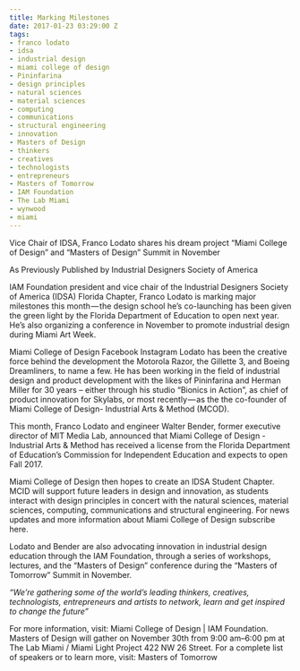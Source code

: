 ```yaml
---
title: Marking Milestones
date: 2017-01-23 03:29:00 Z
tags:
- franco lodato
- idsa
- industrial design
- miami college of design
- Pininfarina
- design principles
- natural sciences
- material sciences
- computing
- communications
- structural engineering
- innovation
- Masters of Design
- thinkers
- creatives
- technologists
- entrepreneurs
- Masters of Tomorrow
- IAM Foundation
- The Lab Miami
- wynwood
- miami
---
```


Vice Chair of IDSA, Franco Lodato shares his dream project “Miami College of Design” and “Masters of Design” Summit in November

As Previously Published by Industrial Designers Society of America

IAM Foundation president and vice chair of the Industrial Designers Society of America (IDSA) Florida Chapter, Franco Lodato is marking major milestones this month — the design school he’s co-launching has been given the green light by the Florida Department of Education to open next year. He’s also organizing a conference in November to promote industrial design during Miami Art Week.

Miami College of Design Facebook Instagram
Lodato has been the creative force behind the development the Motorola Razor, the Gillette 3, and Boeing Dreamliners, to name a few. He has been working in the field of industrial design and product development with the likes of Pininfarina and Herman Miller for 30 years – either through his studio “Bionics in Action”, as chief of product innovation for Skylabs, or most recently — as the the co-founder of Miami College of Design- Industrial Arts & Method (MCOD).

This month, Franco Lodato and engineer Walter Bender, former executive director of MIT Media Lab, announced that Miami College of Design - Industrial Arts & Method has received a license from the Florida Department of Education’s Commission for Independent Education and expects to open Fall 2017.

Miami College of Design then hopes to create an IDSA Student Chapter. MCID will support future leaders in design and innovation, as students interact with design principles in concert with the natural sciences, material sciences, computing, communications and structural engineering. For news updates and more information about Miami College of Design subscribe here.

Lodato and Bender are also advocating innovation in industrial design education through the IAM Foundation, through a series of workshops, lectures, and the “Masters of Design” conference during the “Masters of Tomorrow” Summit in November.

*“We’re gathering some of the world’s leading thinkers, creatives, technologists, entrepreneurs and artists to network, learn and get inspired to change the future”*

For more information, visit: Miami College of Design | IAM Foundation. Masters of Design will gather on November 30th from 9:00 am–6:00 pm at The Lab Miami / Miami Light Project 422 NW 26 Street. For a complete list of speakers or to learn more, visit: Masters of Tomorrow